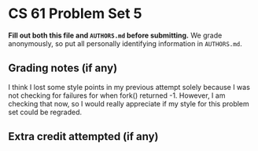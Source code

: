 CS 61 Problem Set 5
===================

**Fill out both this file and `AUTHORS.md` before submitting.** We grade
anonymously, so put all personally identifying information in `AUTHORS.md`.

Grading notes (if any)
----------------------
I think I lost some style points in my previous attempt solely because I was not checking for failures for when fork() returned -1. However, I am checking that now, so I would really appreciate if my style for this problem set could be regraded.


Extra credit attempted (if any)
-------------------------------
